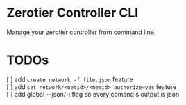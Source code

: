 # Zerotier Controller CLI
Manage your zerotier controller from command line.


# TODOs
[ ] add `create network -f file.json` feature  
[ ] add `set network/<netid>/<memid> authorize=yes` feature  
[ ] add global --json/-j flag so every comand's output is json  
